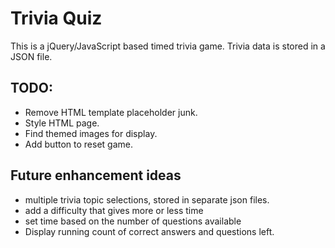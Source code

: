 # Trivia Quiz
This is a jQuery/JavaScript based timed trivia game.  Trivia data is stored in a JSON file.

## TODO:  
* Remove HTML template placeholder junk.
* Style HTML page.
* Find themed images for display.
* Add button to reset game.

## Future enhancement ideas
* multiple trivia topic selections, stored in separate json files.
* add a difficulty that gives more or less time
* set time based on the number of questions available
* Display running count of correct answers and questions left.
